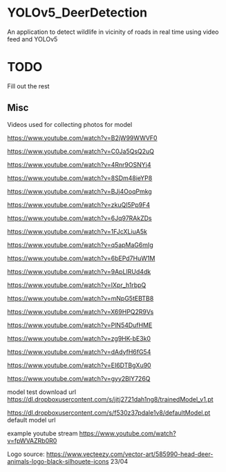 # YOLOv5_DeerDetection
An application to detect wildlife in vicinity of roads in real time using video feed and YOLOv5

# TODO
Fill out the rest


## Misc

Videos used for collecting photos for model

https://www.youtube.com/watch?v=B2jW99WWVF0

https://www.youtube.com/watch?v=C0Ja5QsQ2uQ

https://www.youtube.com/watch?v=4Rnr9OSNYj4

https://www.youtube.com/watch?v=8SDm48ieYP8

https://www.youtube.com/watch?v=BJj4OoqPmkg

https://www.youtube.com/watch?v=zkuQI5Pp9F4

https://www.youtube.com/watch?v=6Jq97RAkZDs

https://www.youtube.com/watch?v=1FJcXLiuA5k

https://www.youtube.com/watch?v=q5apMaG6mIg

https://www.youtube.com/watch?v=6bEPd7HuW1M 

https://www.youtube.com/watch?v=9ApLIRUd4dk 

https://www.youtube.com/watch?v=IXpr_h1rbpQ 

https://www.youtube.com/watch?v=mNpG5tEBTB8 

https://www.youtube.com/watch?v=X69HPQ2R9Vs

https://www.youtube.com/watch?v=PlN54DufHME

https://www.youtube.com/watch?v=zg9HK-bE3k0

https://www.youtube.com/watch?v=dAdyfH6fG54

https://www.youtube.com/watch?v=EI6DTBgXu90

https://www.youtube.com/watch?v=gyy2BlY726Q

model test download url
https://dl.dropboxusercontent.com/s/jitj2721dah1ng8/trainedModel_v1.pt

https://dl.dropboxusercontent.com/s/f530z37pdale1v8/defaultModel.pt
default model url

example youtube stream
https://www.youtube.com/watch?v=fpWVAZRb0R0

Logo source:
https://www.vecteezy.com/vector-art/585990-head-deer-animals-logo-black-silhouete-icons 23/04

